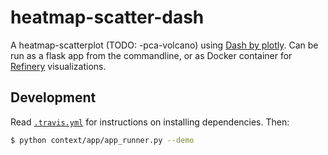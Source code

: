 # heatmap-scatter-dash

A heatmap-scatterplot (TODO: -pca-volcano) using [Dash by plotly](https://plot.ly/products/dash/).
Can be run as a flask app from the commandline,
or as Docker container for [Refinery](https://github.com/refinery-platform/refinery-platform) visualizations.

## Development

Read [`.travis.yml`](.travis.yml) for instructions on installing dependencies. Then:

```bash
$ python context/app/app_runner.py --demo
```